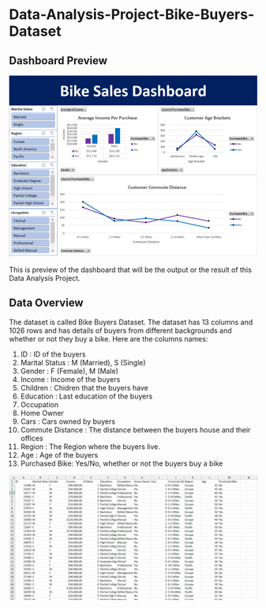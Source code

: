# Data-Analysis-Project-Bike-Buyers-Dataset

## Dashboard Preview
![Dashboard](https://github.com/Raffa-R/Data-Analysis-Project-Bike-Buyers-Dataset/blob/main/Assets/Dashboard.PNG)

This is preview of the dashboard that will be the output or the result of this Data Analysis Project.

## Data Overview
The dataset is called Bike Buyers Dataset. The dataset has 13 columns and 1026 rows and has details of buyers from different backgrounds and whether or not they buy a bike. Here are the columns names:
1. ID : ID of the buyers
2. Marital Status : M (Married), S (Single)
3. Gender : F (Female), M (Male)
4. Income : Income of the buyers
5. Children : Chidren that the buyers have
6. Education : Last education of the buyers
7. Occupation 
8. Home Owner 
9. Cars : Cars owned by buyers
10. Commute Distance : The distance between the buyers house and their offices
11. Region : The Region where the buyers live.
12. Age : Age of the buyers
13. Purchased Bike: Yes/No, whether or not the buyers buy a bike

![Data Overview](https://github.com/Raffa-R/Data-Analysis-Project-Bike-Buyers-Dataset/blob/main/Assets/Data%20Overview.PNG)
